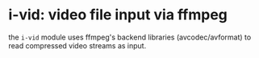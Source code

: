 # i-vid: video file input via ffmpeg

the `i-vid` module uses ffmpeg's backend libraries (avcodec/avformat) to read
compressed video streams as input.
